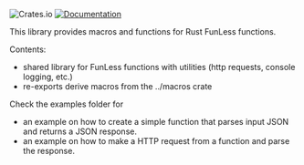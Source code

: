 ![Crates.io](https://img.shields.io/crates/v/fl-wasm-rs)
[![Documentation](https://img.shields.io/badge/Docs-Documentation-blue)](https://funless.dev)

This library provides macros and functions for Rust FunLess functions.

Contents:
- shared library for FunLess functions with utilities (http requests, console logging, etc.)
- re-exports derive macros from the ../macros crate

Check the examples folder for 
 - an example on how to create a simple function that parses input JSON and returns a JSON response.
 - an example on how to make a HTTP request from a function and parse the response.

